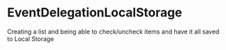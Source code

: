 # EventDelegationLocalStorage
Creating a list and being able to check/uncheck items and have it all saved to Local Storage
